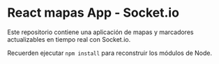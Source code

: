 # React mapas App - Socket.io

Este repositorio contiene una aplicación de mapas y marcadores actualizables en tiempo real con Socket.io.

Recuerden ejecutar `npm install` para reconstruir los módulos de Node.

